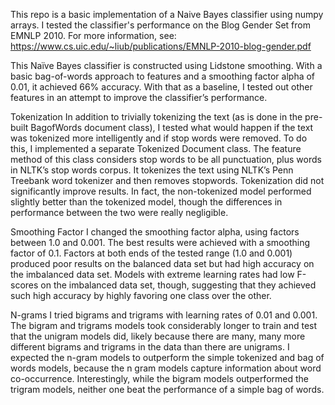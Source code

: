 This repo is a basic implementation of a Naive Bayes classifier using numpy arrays. I tested the classifier's performance on the Blog Gender Set from EMNLP 2010. For more information, see: https://www.cs.uic.edu/~liub/publications/EMNLP-2010-blog-gender.pdf

This Naïve Bayes classifier is constructed using Lidstone smoothing. With a basic bag-of-words approach to features and a smoothing factor alpha of 0.01, it achieved 66% accuracy. With that as a baseline, I tested out other features in an attempt to improve the classifier’s performance.

Tokenization
In addition to trivially tokenizing the text (as is done in the pre-built BagofWords document class), I tested what would happen if the text was tokenized more intelligently and if stop words were removed. To do this, I implemented a separate Tokenized Document class. The feature method of this class considers stop words to be all punctuation, plus words in NLTK’s stop words corpus. It tokenizes the text using NLTK’s Penn Treebank word tokenizer and then removes stopwords. Tokenization did not significantly improve results. In fact, the non-tokenized model performed slightly better than the tokenized model, though the differences in performance between the two were really negligible.

Smoothing Factor
I changed the smoothing factor alpha, using factors between 1.0 and 0.001. The best results were achieved with a smoothing factor of 0.1. Factors at both ends of the tested range (1.0 and 0.001) produced poor results on the balanced data set but had high accuracy on the imbalanced data set. Models with extreme learning rates had low F-scores on the imbalanced data set, though, suggesting that they achieved such high accuracy by highly favoring one class over the other.

N-grams
I tried bigrams and trigrams with learning rates of 0.01 and 0.001. The bigram and trigrams models took considerably longer to train and test that the unigram models did, likely because there are many, many more different bigrams and trigrams in the data than there are unigrams. I expected the n-gram models to outperform the simple tokenized and bag of words models, because the n gram models capture information about word co-occurrence. Interestingly, while the bigram models outperformed the trigram models, neither one beat the performance of a simple bag of words.
